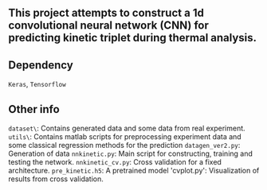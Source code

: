 ## This project attempts to construct a 1d convolutional neural network (CNN) for predicting kinetic triplet during thermal analysis.

## Dependency
`Keras`, `Tensorflow`

## Other info

`dataset\`: Contains generated data and some data from real experiment.
`utils\`: Contains matlab scripts for preprocessing experiment data and some classical regression methods for the prediction
`datagen_ver2.py`: Generation of data
`nnkinetic.py`: Main script for constructing, training and testing the network.
`nnkinetic_cv.py`: Cross validation for a fixed architecture.
`pre_kinetic.h5`: A pretrained model
'cvplot.py': Visualization of results from cross validation. 

